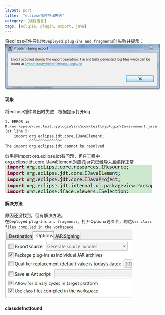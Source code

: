 ```yaml
---
layout: post
title:  "eclipse插件导出失败"
category: [编程语言]
tags: [eclipse, plugin, export, java]
---
```


将eclipse插件导出为`Deployed plug-ins and fragments`时失败并提示：  
![](/image/eclipse-plugin-export-fail-0.jpg)  

<!-- more -->

#### 现象

将eclipse插件导出时失败，根据提示打开log  

```
1. ERROR in D:\workspace\com.test.myplugin\src\com\test\myplugin\Environment.java (at line 5)
	import org.eclipse.jdt.core.IJavaElement;
	       ^^^^^^^^^^^^^^^
The import org.eclipse.jdt cannot be resolved
```

似乎是import org.eclipse.jdt有问题，但在工程中，org.eclipse.jdt.core.IJavaElement对应的jar包已经导入且编译正常  
![](/image/eclipse-plugin-export-fail-1.jpg)

#### 解决方法

原因还没找到，但有解决方法。  
在`Deployed plug-ins and fragments`，打开Options选项卡，钩选`Use class files compiled in the workspace`  
![](/image/eclipse-plugin-export-fail-2.jpg)



#### classdefnotfound